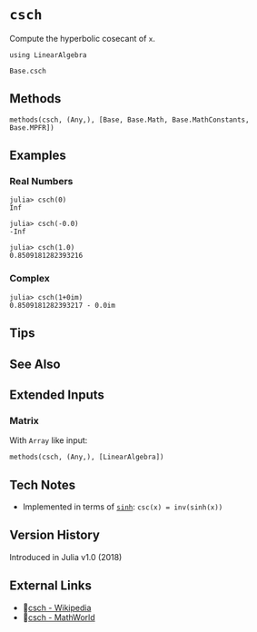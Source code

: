 # `csch`

Compute the hyperbolic cosecant of `x`.

```@setup repl_only
using LinearAlgebra
```
```@docs
Base.csch
```


## Methods

```@repl
methods(csch, (Any,), [Base, Base.Math, Base.MathConstants, Base.MPFR])
```


## Examples

### Real Numbers
```jldoctest
julia> csch(0)
Inf

julia> csch(-0.0)
-Inf

julia> csch(1.0)
0.8509181282393216
```

### Complex
```jldoctest
julia> csch(1+0im)
0.8509181282393217 - 0.0im
```

## Tips


## See Also


## Extended Inputs

### Matrix
With `Array` like input:
```@repl repl_only
methods(csch, (Any,), [LinearAlgebra])
```


## Tech Notes

- Implemented in terms of [`sinh`](@ref): `csc(x) = inv(sinh(x))`


## Version History

Introduced in Julia v1.0 (2018)


## External Links
- 🔗[csch - Wikipedia](https://en.wikipedia.org/wiki/ )
- 🔗[csch - MathWorld](https://mathworld.wolfram.com/ )
